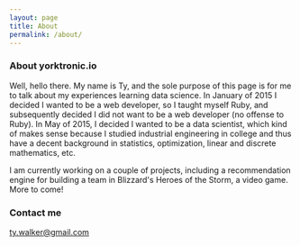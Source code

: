 ```yaml
---
layout: page
title: About
permalink: /about/
---
```


### About yorktronic.io

Well, hello there. My name is Ty, and the sole purpose of this page is for me to talk about my experiences learning data science. In January of 2015 I decided I wanted to be a web developer, so I taught myself Ruby, and subsequently decided I did not want to be a web developer (no offense to Ruby). In May of 2015, I decided I wanted to be a data scientist, which kind of makes sense because I studied industrial engineering in college and thus have a decent background in statistics, optimization, linear and discrete mathematics, etc.

I am currently working on a couple of projects, including a recommendation engine for building a team in Blizzard's Heroes of the Storm, a video game. More to come! 

### Contact me

[ty.walker@gmail.com](mailto:ty.walker@gmail.com)